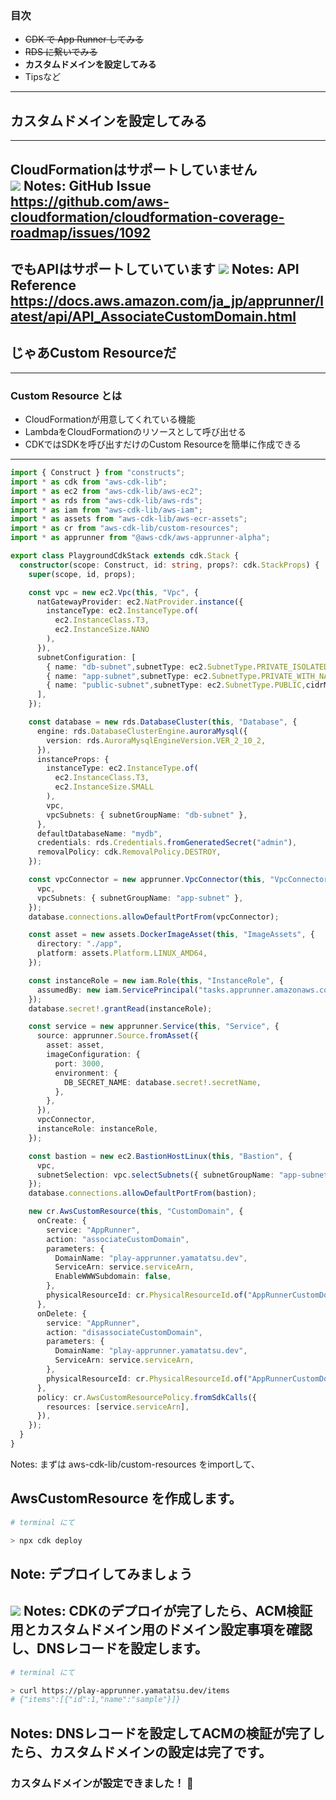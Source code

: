 ### 目次

- ~~CDK で App Runner してみる~~
- ~~RDS に繋いでみる~~
- **カスタムドメインを設定してみる**
- Tipsなど
---

## カスタムドメインを設定してみる
---
CloudFormationはサポートしていません  
![](./gh-issue-apprunner-custom-domain.png) <!-- .element: height="500px" -->
Notes:
GitHub Issue  
https://github.com/aws-cloudformation/cloudformation-coverage-roadmap/issues/1092
---
でもAPIはサポートしていています
![](./app-runner-api-associate-custom-domain.png) <!-- .element: height="450px" -->
Notes:
API Reference
https://docs.aws.amazon.com/ja_jp/apprunner/latest/api/API_AssociateCustomDomain.html <!-- .element: style="overflow-wrap: break-word;" -->
---
## じゃあCustom Resourceだ
---
### Custom Resource とは
- CloudFormationが用意してくれている機能
- LambdaをCloudFormationのリソースとして呼び出せる
- CDKではSDKを呼び出すだけのCustom Resourceを簡単に作成できる
---
```ts [|7|81-104|81|82-91|92-100|101-103]
import { Construct } from "constructs";
import * as cdk from "aws-cdk-lib";
import * as ec2 from "aws-cdk-lib/aws-ec2";
import * as rds from "aws-cdk-lib/aws-rds";
import * as iam from "aws-cdk-lib/aws-iam";
import * as assets from "aws-cdk-lib/aws-ecr-assets";
import * as cr from "aws-cdk-lib/custom-resources";
import * as apprunner from "@aws-cdk/aws-apprunner-alpha";

export class PlaygroundCdkStack extends cdk.Stack {
  constructor(scope: Construct, id: string, props?: cdk.StackProps) {
    super(scope, id, props);

    const vpc = new ec2.Vpc(this, "Vpc", {
      natGatewayProvider: ec2.NatProvider.instance({
        instanceType: ec2.InstanceType.of(
          ec2.InstanceClass.T3,
          ec2.InstanceSize.NANO
        ),
      }),
      subnetConfiguration: [
        { name: "db-subnet",subnetType: ec2.SubnetType.PRIVATE_ISOLATED,cidrMask: 28 },
        { name: "app-subnet",subnetType: ec2.SubnetType.PRIVATE_WITH_NAT,cidrMask: 24 },
        { name: "public-subnet",subnetType: ec2.SubnetType.PUBLIC,cidrMask: 24 },
      ],
    });

    const database = new rds.DatabaseCluster(this, "Database", {
      engine: rds.DatabaseClusterEngine.auroraMysql({
        version: rds.AuroraMysqlEngineVersion.VER_2_10_2,
      }),
      instanceProps: {
        instanceType: ec2.InstanceType.of(
          ec2.InstanceClass.T3,
          ec2.InstanceSize.SMALL
        ),
        vpc,
        vpcSubnets: { subnetGroupName: "db-subnet" },
      },
      defaultDatabaseName: "mydb",
      credentials: rds.Credentials.fromGeneratedSecret("admin"),
      removalPolicy: cdk.RemovalPolicy.DESTROY,
    });

    const vpcConnector = new apprunner.VpcConnector(this, "VpcConnector", {
      vpc,
      vpcSubnets: { subnetGroupName: "app-subnet" },
    });
    database.connections.allowDefaultPortFrom(vpcConnector);

    const asset = new assets.DockerImageAsset(this, "ImageAssets", {
      directory: "./app",
      platform: assets.Platform.LINUX_AMD64,
    });

    const instanceRole = new iam.Role(this, "InstanceRole", {
      assumedBy: new iam.ServicePrincipal("tasks.apprunner.amazonaws.com"),
    });
    database.secret!.grantRead(instanceRole);

    const service = new apprunner.Service(this, "Service", {
      source: apprunner.Source.fromAsset({
        asset: asset,
        imageConfiguration: {
          port: 3000,
          environment: {
            DB_SECRET_NAME: database.secret!.secretName,
          },
        },
      }),
      vpcConnector,
      instanceRole: instanceRole,
    });

    const bastion = new ec2.BastionHostLinux(this, "Bastion", {
      vpc,
      subnetSelection: vpc.selectSubnets({ subnetGroupName: "app-subnet" }),
    });
    database.connections.allowDefaultPortFrom(bastion);

    new cr.AwsCustomResource(this, "CustomDomain", {
      onCreate: {
        service: "AppRunner",
        action: "associateCustomDomain",
        parameters: {
          DomainName: "play-apprunner.yamatatsu.dev",
          ServiceArn: service.serviceArn,
          EnableWWWSubdomain: false,
        },
        physicalResourceId: cr.PhysicalResourceId.of("AppRunnerCustomDomain"),
      },
      onDelete: {
        service: "AppRunner",
        action: "disassociateCustomDomain",
        parameters: {
          DomainName: "play-apprunner.yamatatsu.dev",
          ServiceArn: service.serviceArn,
        },
        physicalResourceId: cr.PhysicalResourceId.of("AppRunnerCustomDomain"),
      },
      policy: cr.AwsCustomResourcePolicy.fromSdkCalls({
        resources: [service.serviceArn],
      }),
    });
  }
}
```
Notes:
まずは aws-cdk-lib/custom-resources をimportして、

AwsCustomResource を作成します。
---
```bash
# terminal にて

> npx cdk deploy
```
Note: デプロイしてみましょう
---
![](./app-runner-cd-validation.png) <!-- .element: height="600px" -->
Notes: CDKのデプロイが完了したら、ACM検証用とカスタムドメイン用のドメイン設定事項を確認し、DNSレコードを設定します。
---
```bash
# terminal にて

> curl https://play-apprunner.yamatatsu.dev/items
# {"items":[{"id":1,"name":"sample"}]}
```
Notes:
DNSレコードを設定してACMの検証が完了したら、カスタムドメインの設定は完了です。
---
### カスタムドメインが設定できました！ 🎉
